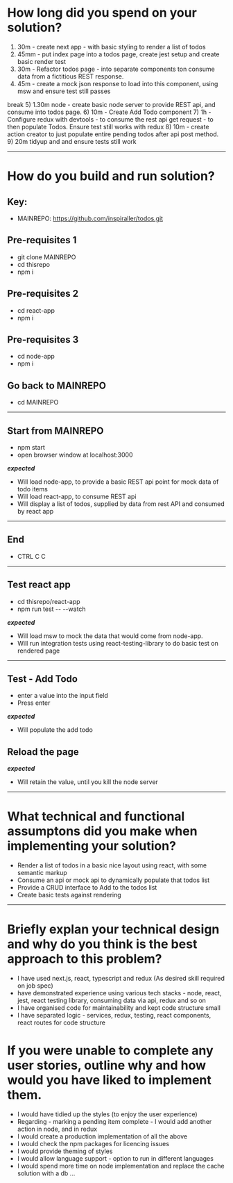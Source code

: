 # How long did you spend on your solution?

1) 30m - create next app - with basic styling to render a list of todos
2) 45mm - put index page into a todos page, create jest setup and create basic render test
3) 30m - Refactor todos page - into separate components ton consume data from a fictitious REST response.
4) 45m - create a mock json response to load into this component, using msw and ensure test still passes

break
5) 1.30m node - create basic node server to provide REST api, and consume into todos page. 
6) 10m - Create Add Todo component 
7) 1h - Configure redux with devtools - to consume the rest api get request - to then populate Todos. Ensure test still works with redux
8) 10m - create action creator to just populate entire pending todos after api post method.
9) 20m tidyup and and ensure tests still work

-------------------------------------------
# How do you build and run solution?
## Key: 
- MAINREPO: https://github.com/inspiraller/todos.git

## Pre-requisites 1
- git clone MAINREPO
- cd thisrepo
- npm i

## Pre-requisites 2
- cd react-app
- npm i

## Pre-requisites 3
- cd node-app
- npm i

## Go back to MAINREPO
- cd MAINREPO

----------------------------------------------------------------
## Start from MAINREPO
- npm start
- open browser window at localhost:3000

***expected***
- Will load node-app, to provide a basic REST api point for mock data of todo items
- Will load react-app, to consume REST api
- Will display a list of todos, supplied by data from rest API and consumed by react app

----------------------------------------------------------------
## End 
- CTRL C C

----------------------------------------------------------------
## Test react app
- cd thisrepo/react-app
- npm run test -- --watch

***expected***
- Will load msw to mock the data that would come from node-app.
- Will run integration tests using react-testing-library to do basic test on rendered page

----------------------------------------------------------------
## Test - Add Todo
- enter a value into the input field
- Press enter

***expected***
- Will populate the add todo

## Reload the page

***expected***
- Will retain the value, until you kill the node server

----------------------------------------------
# What technical and functional assumptons did you make when implementing your solution?
- Render a list of todos in a basic nice layout using react, with some semantic markup
- Consume an api or mock api to dynamically populate that todos list
- Provide a CRUD interface to Add to the todos list
- Create basic tests against rendering
----------------------------------------
# Briefly explan your technical design and why do you think is the best approach to this problem?
- I have used next.js, react, typescript and redux (As desired skill required on job spec)
- have demonstrated experience using various tech stacks - node, react, jest, react testing library, consuming data via api, redux and so on
- I have organised code for maintainability and kept code structure small
- I have separated logic - services, redux, testing, react components, react routes for code structure

# If you were unable to complete any user stories, outline why and how would you have liked to implement them.
- I would have tidied up the styles (to enjoy the user experience)
- Regarding - marking a pending item complete - I would add another action in node, and in redux
- I would create a production implementation of all the above
- I would check the npm packages for licencing issues
- I would provide theming of styles
- I would allow language support - option to run in different languages
- I would spend more time on node implementation and replace the cache solution with a db
...




